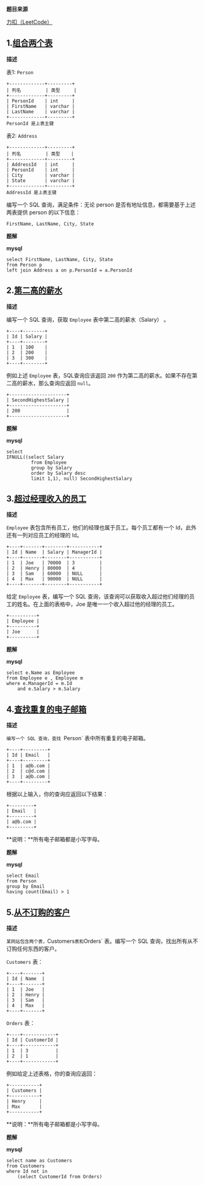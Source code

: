 **题目来源**

[力扣（LeetCode）](https://leetcode-cn.com/)



## 1.[组合两个表](https://leetcode-cn.com/problems/combine-two-tables/)

**描述**

表1: `Person`

```
+-------------+---------+
| 列名         | 类型     |
+-------------+---------+
| PersonId    | int     |
| FirstName   | varchar |
| LastName    | varchar |
+-------------+---------+
PersonId 是上表主键
```

表2: `Address`

```
+-------------+---------+
| 列名         | 类型    |
+-------------+---------+
| AddressId   | int     |
| PersonId    | int     |
| City        | varchar |
| State       | varchar |
+-------------+---------+
AddressId 是上表主键
```

编写一个 SQL 查询，满足条件：无论 person 是否有地址信息，都需要基于上述两表提供 person 的以下信息：

```
FirstName, LastName, City, State
```

**题解**

**mysql**

```mssql
select FirstName, LastName, City, State 
from Person p 
left join Address a on p.PersonId = a.PersonId
```

## 2.[第二高的薪水](https://leetcode-cn.com/problems/second-highest-salary/)

**描述**

编写一个 SQL 查询，获取 `Employee` 表中第二高的薪水（Salary） 。

```
+----+--------+
| Id | Salary |
+----+--------+
| 1  | 100    |
| 2  | 200    |
| 3  | 300    |
+----+--------+
```

例如上述 `Employee` 表，SQL查询应该返回 `200` 作为第二高的薪水。如果不存在第二高的薪水，那么查询应返回 `null`。

```
+---------------------+
| SecondHighestSalary |
+---------------------+
| 200                 |
+---------------------+
```

**题解**

**mysql**

```mssql
select 
IFNULL((select Salary 
         from Employee 
         group by Salary 
         order by Salary desc 
         limit 1,1), null) SecondHighestSalary
```

## 3.[超过经理收入的员工](https://leetcode-cn.com/problems/employees-earning-more-than-their-managers/)

**描述**

`Employee` 表包含所有员工，他们的经理也属于员工。每个员工都有一个 Id，此外还有一列对应员工的经理的 Id。

```
+----+-------+--------+-----------+
| Id | Name  | Salary | ManagerId |
+----+-------+--------+-----------+
| 1  | Joe   | 70000  | 3         |
| 2  | Henry | 80000  | 4         |
| 3  | Sam   | 60000  | NULL      |
| 4  | Max   | 90000  | NULL      |
+----+-------+--------+-----------+
```

给定 `Employee` 表，编写一个 SQL 查询，该查询可以获取收入超过他们经理的员工的姓名。在上面的表格中，Joe 是唯一一个收入超过他的经理的员工。

```
+----------+
| Employee |
+----------+
| Joe      |
+----------+
```

**题解**

**mysql**

```mssql
select e.Name as Employee 
from Employee e , Employee m 
where e.ManagerId = m.Id 
    and e.Salary > m.Salary
```

## 4.[查找重复的电子邮箱](https://leetcode-cn.com/problems/duplicate-emails/)

**描述**

`编写一个 SQL 查询，查找 `Person` 表中所有重复的电子邮箱。

```
+----+---------+
| Id | Email   |
+----+---------+
| 1  | a@b.com |
| 2  | c@d.com |
| 3  | a@b.com |
+----+---------+
```

根据以上输入，你的查询应返回以下结果：

```
+---------+
| Email   |
+---------+
| a@b.com |
+---------+
```

**说明：**所有电子邮箱都是小写字母。

**题解**

**mysql**

```mssql
select Email 
from Person 
group by Email
having count(Email) > 1
```

## 5.[从不订购的客户](https://leetcode-cn.com/problems/customers-who-never-order/)

**描述**

`某网站包含两个表，`Customers` 表和 `Orders` 表。编写一个 SQL 查询，找出所有从不订购任何东西的客户。

`Customers` 表：

```
+----+-------+
| Id | Name  |
+----+-------+
| 1  | Joe   |
| 2  | Henry |
| 3  | Sam   |
| 4  | Max   |
+----+-------+
```

`Orders` 表：

```
+----+------------+
| Id | CustomerId |
+----+------------+
| 1  | 3          |
| 2  | 1          |
+----+------------+
```

例如给定上述表格，你的查询应返回：

```
+-----------+
| Customers |
+-----------+
| Henry     |
| Max       |
+-----------+
```

**说明：**所有电子邮箱都是小写字母。

**题解**

**mysql**

```mssql
select name as Customers
from Customers 
where Id not in
    (select CustomerId from Orders)
```

## 